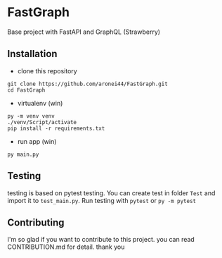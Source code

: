 # FastGraph
Base project with FastAPI and GraphQL (Strawberry)

## Installation

- clone this repository
```
git clone https://github.com/aronei44/FastGraph.git
cd FastGraph
```
- virtualenv (win)
```
py -m venv venv
./venv/Script/activate
pip install -r requirements.txt
```
- run app (win)
```
py main.py
```

## Testing
testing is based on pytest testing. You can create test in folder `Test` and import it to `test_main.py`. Run testing with `pytest` or `py -m pytest`

## Contributing
I'm so glad if you want to contribute to this project. you can read CONTRIBUTION.md for detail. thank you
